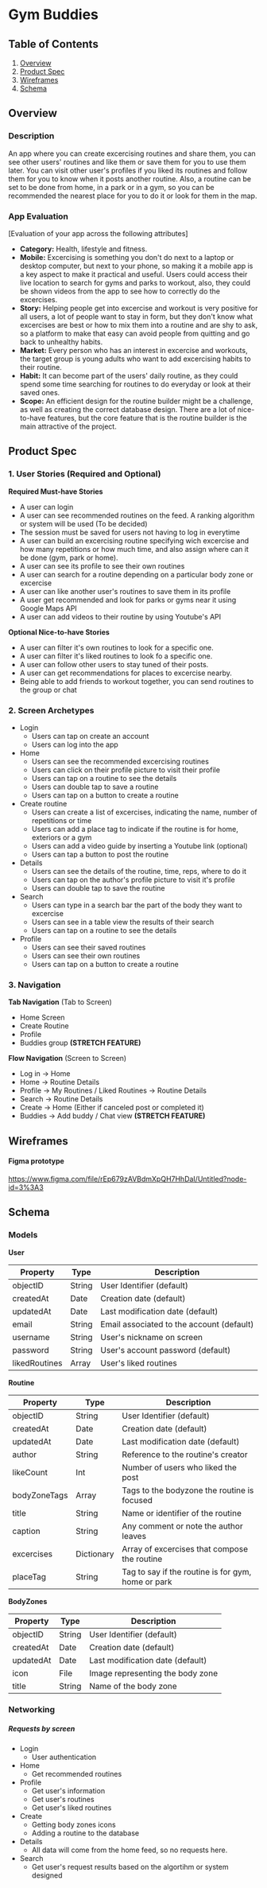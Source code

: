 
# Gym Buddies

## Table of Contents
1. [Overview](#Overview)
1. [Product Spec](#Product-Spec)
1. [Wireframes](#Wireframes)
2. [Schema](#Schema)

## Overview
### Description
An app where you can create excercising routines and share them, you can see other users' routines and like them or save them for you to use them later. You can visit other user's profiles if you liked its routines and follow them for you to know when it posts another routine.
Also, a routine can be set to be done from home, in a park or in a gym, so you can be recommended the nearest place for you to do it or look for them in the map.

### App Evaluation
[Evaluation of your app across the following attributes]
- **Category:** Health, lifestyle and fitness.
- **Mobile:** Excercising is something you don't do next to a laptop or desktop computer, but next to your phone, so making it a mobile app is a key aspect to make it practical and useful. Users could access their live location to search for gyms and parks to workout, also, they could be shown videos from the app to see how to correctly do the excercises.
- **Story:** Helping people get into excercise and workout is very positive for all users, a lot of people want to stay in form, but they don't know what excercises are best or how to mix them into a routine and are shy to ask, so a platform to make that easy can avoid people from quitting and go back to unhealthy habits.
- **Market:** Every person who has an interest in excercise and workouts, the target group is young adults who want to add excercising habits to their routine.
- **Habit:** It can become part of the users' daily routine, as they could spend some time searching for routines to do everyday or look at their saved ones.
- **Scope:** An efficient design for the routine builder might be a challenge, as well as creating the correct database design. There are a lot of nice-to-have features, but the core feature that is the routine builder is the main attractive of the project.

## Product Spec

### 1. User Stories (Required and Optional)

**Required Must-have Stories**

* A user can login
* A user can see recommended routines on the feed. A ranking algorithm or system will be used (To be decided)
* The session must be saved for users not having to log in everytime
* A user can build an excercising routine specifying wich excercise and how many repetitions or how much time, and also assign where can it be done (gym, park or home).
* A user can see its profile to see their own routines
* A user can search for a routine depending on a particular body zone or excercise
* A user can like another user's routines to save them in its profile
* A user get recommended and look for parks or gyms near it using Google Maps API
* A user can add videos to their routine by using Youtube's API

**Optional Nice-to-have Stories**

* A user can filter it's own routines to look for a specific one.
* A user can filter it's liked routines to look fo a specific one.
* A user can follow other users to stay tuned of their posts.
* A user can get recommendations for places to excercise nearby.
* Being able to add friends to workout together, you can send routines to the group or chat 

### 2. Screen Archetypes

* Login 
   * Users can tap on create an account
   * Users can log into the app
* Home 
   * Users can see the recommended excercising routines
   * Users can click on their profile picture to visit their profile
   * Users can tap on a routine to see the details
   * Users can double tap to save a routine
   * Users can tap on a button to create a routine
* Create routine
    * Users can create a list of excercises, indicating the name, number of repetitions or time 
    * Users can add a place tag to indicate if the routine is for home, exteriors or a gym
    * Users can add a video guide by inserting a Youtube link (optional)
    * Users can tap a button to post the routine
* Details
    * Users can see the details of the routine, time, reps, where to do it
    * Users can tap on the author's profile picture to visit it's profile
    * Users can double tap to save the routine
* Search 
    * Users can type in a search bar the part of the body they want to excercise
    * Users can see in a table view the results of their search
    * Users can tap on a routine to see the details
* Profile 
    * Users can see their saved routines
    * Users can see their own routines
    * Users can tap on a button to create a routine


### 3. Navigation

**Tab Navigation** (Tab to Screen)

* Home Screen
* Create Routine
* Profile
* Buddies group  **(STRETCH FEATURE)**

**Flow Navigation** (Screen to Screen)

* Log in -> Home
* Home -> Routine Details
* Profile -> My Routines / Liked Routines -> Routine Details
* Search -> Routine Details
* Create -> Home (Either if canceled post or completed it)
* Buddies -> Add buddy / Chat view  **(STRETCH FEATURE)**

## Wireframes

#### Figma prototype
https://www.figma.com/file/rEp679zAVBdmXpQH7HhDaI/Untitled?node-id=3%3A3


## Schema 

### Models

**User**

| Property      | Type   | Description                               |
| ------------- | ------ | ----------------------------------------- |
| objectID      | String | User Identifier (default)                 |
| createdAt     | Date   | Creation date (default)                   |
| updatedAt     | Date   | Last modification date (default)          |
| email         | String | Email associated to the account (default) |
| username      | String | User's nickname on screen                 |
| password      | String | User's account password (default)         |
| likedRoutines | Array  | User's liked routines                     |


**Routine**

| Property     | Type       | Description                                        |
| ------------ | ---------- | -------------------------------------------------- |
| objectID     | String     | User Identifier (default)                          |
| createdAt    | Date       | Creation date (default)                            |
| updatedAt    | Date       | Last modification date (default)                   |
| author       | String     | Reference to the routine's creator                 |
| likeCount    | Int        | Number of users who liked the post                 |
| bodyZoneTags | Array      | Tags to the bodyzone the routine is focused        |
| title        | String     | Name or identifier of the routine                  |
| caption      | String     | Any comment or note the author leaves              |
| excercises   | Dictionary | Array of excercises that compose the routine       |
| placeTag     | String     | Tag to say if the routine is for gym, home or park |


**BodyZones**

| Property     | Type       | Description                                        |
| ------------ | ---------- | -------------------------------------------------- |
| objectID     | String     | User Identifier (default)                          |
| createdAt    | Date       | Creation date (default)                            |
| updatedAt    | Date       | Last modification date (default)                   |
| icon         | File       | Image representing the body zone                   |
| title        | String     | Name of the body zone                              |


### Networking
##### Requests by screen
* Login
    * User authentication
* Home
    * Get recommended routines
* Profile
    * Get user's information
    * Get user's routines
    * Get user's liked routines
* Create
    * Getting body zones icons
    * Adding a routine to the database
* Details
    * All data will come from the home feed, so no requests here.
* Search
    * Get user's request results based on the algortihm or system designed
